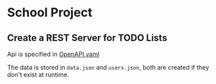 # School Project
## Create a REST Server for TODO Lists

Api is specified in [OpenAPI.yaml](openapi.yaml)

The data is stored in `data.json` and `users.json`, both are created if they don't exist at runtime.